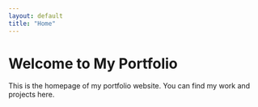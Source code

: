 ```yaml
---
layout: default
title: "Home"
---
```


# Welcome to My Portfolio

This is the homepage of my portfolio website. You can find my work and projects here.
